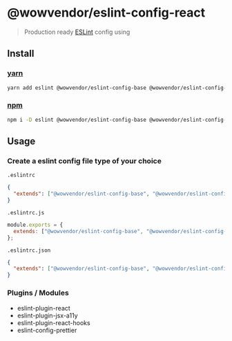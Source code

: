 # @wowvendor/eslint-config-react

> Production ready [ESLint](http://eslint.org) config using

## Install

### [yarn](https://yarnpkg.com)

```sh
yarn add eslint @wowvendor/eslint-config-base @wowvendor/eslint-config-react -D
```

### [npm](https://npmjs.com)

```sh
npm i -D eslint @wowvendor/eslint-config-base @wowvendor/eslint-config-react
```

## Usage

### Сreate a eslint config file type of your choice

`.eslintrc`

```json
{
  "extends": ["@wowvendor/eslint-config-base", "@wowvendor/eslint-config-react"]
}
```

`.eslintrc.js`

```js
module.exports = {
  extends: ["@wowvendor/eslint-config-base", "@wowvendor/eslint-config-react"],
};
```

`.eslintrc.json`

```json
{
  "extends": ["@wowvendor/eslint-config-base", "@wowvendor/eslint-config-react"]
}
```

### Plugins / Modules

- eslint-plugin-react
- eslint-plugin-jsx-a11y
- eslint-plugin-react-hooks
- eslint-config-prettier
